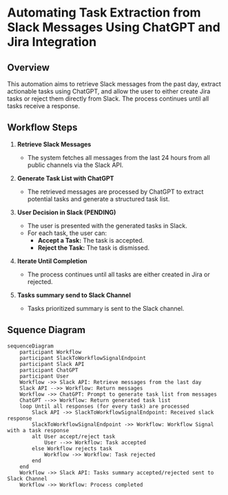 # Automating Task Extraction from Slack Messages Using ChatGPT and Jira Integration

## Overview

This automation aims to retrieve Slack messages from the past day,
extract actionable tasks using ChatGPT, and allow the user to either
create Jira tasks or reject them directly from Slack. The process continues until all tasks receive a response.

## Workflow Steps

1. **Retrieve Slack Messages**
    - The system fetches all messages from the last 24 hours from all public channels via the Slack API.

2. **Generate Task List with ChatGPT**
    - The retrieved messages are processed by ChatGPT to extract potential tasks and generate a structured task list.

3. **User Decision in Slack (PENDING)**
    - The user is presented with the generated tasks in Slack.
    - For each task, the user can:
        - **Accept a Task:** The task is accepted.
        - **Reject the Task:** The task is dismissed.

4. **Iterate Until Completion**
    - The process continues until all tasks are either created in Jira or rejected.

5. **Tasks summary send to Slack Channel**
    - Tasks prioritized summary is sent to the Slack channel.

## Squence Diagram

```mermaid 
sequenceDiagram
    participant Workflow
    participant SlackToWorkflowSignalEndpoint
    participant Slack API
    participant ChatGPT
    participant User
    Workflow ->> Slack API: Retrieve messages from the last day
    Slack API -->> Workflow: Return messages
    Workflow ->> ChatGPT: Prompt to generate task list from messages
    ChatGPT -->> Workflow: Return generated task list
    loop Until all responses (for every task) are processed
        Slack API ->> SlackToWorkflowSignalEndpoint: Received slack response
        SlackToWorkflowSignalEndpoint ->> Workflow: Workflow Signal with a task response
        alt User accept/reject task
            User -->> Workflow: Task accepted
        else Workflow rejects task
            Workflow ->> Workflow: Task rejected
        end
    end
    Workflow ->> Slack API: Tasks summary accepted/rejected sent to Slack Channel
    Workflow ->> Workflow: Process completed
```